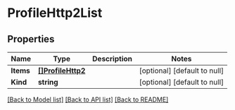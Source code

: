 # ProfileHttp2List

## Properties
Name | Type | Description | Notes
------------ | ------------- | ------------- | -------------
**Items** | [**[]ProfileHttp2**](profile_http2.md) |  | [optional] [default to null]
**Kind** | **string** |  | [optional] [default to null]

[[Back to Model list]](../README.md#documentation-for-models) [[Back to API list]](../README.md#documentation-for-api-endpoints) [[Back to README]](../README.md)


